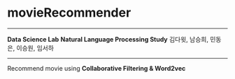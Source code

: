 # movieRecommender

---

**Data Science Lab**
**Natural Language Processing Study**
김다윗, 남승희, 민동은, 이승원, 임서하

---


Recommend movie using **Collaborative Filtering & Word2vec**
